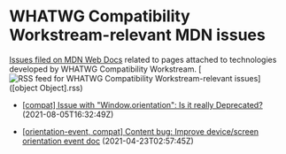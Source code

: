 # WHATWG Compatibility Workstream-relevant MDN issues

[Issues filed on MDN Web Docs](https://github.com/mdn/content/issues) related to pages attached to technologies developed by WHATWG Compatibility Workstream. [![RSS feed for WHATWG Compatibility Workstream-relevant issues](https://www.w3.org/QA/2007/04/feed_icon)]([object Object].rss)

* [[compat] Issue with "Window.orientation": Is it really Deprecated?](https://github.com/mdn/content/issues/7624) (2021-08-05T16:32:49Z)
  
* [[orientation-event, compat] Content bug: Improve device/screen orientation event doc](https://github.com/mdn/content/issues/4400) (2021-04-23T02:57:45Z)
  
